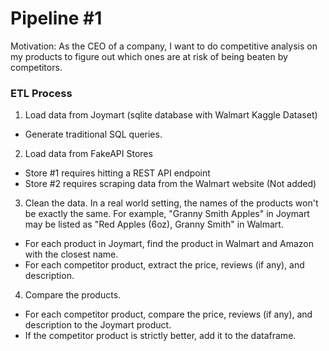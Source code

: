 # Pipeline #1

Motivation: As the CEO of a company, I want to do competitive analysis on my products to figure out which ones are at risk of being beaten by competitors.

### ETL Process
1. Load data from Joymart (sqlite database with Walmart Kaggle Dataset)
- Generate traditional SQL queries.

2. Load data from FakeAPI Stores
- Store #1 requires hitting a REST API endpoint
- Store #2 requires scraping data from the Walmart website (Not added)

3. Clean the data.
In a real world setting, the names of the products won't be exactly the same. For example, "Granny Smith Apples" in Joymart may be listed as "Red Apples (6oz), Granny Smith" in Walmart.
- For each product in Joymart, find the product in Walmart and Amazon with the closest name.
- For each competitor product, extract the price, reviews (if any), and description.

4. Compare the products.
- For each competitor product, compare the price, reviews (if any), and description to the Joymart product.
- If the competitor product is strictly better, add it to the dataframe.
